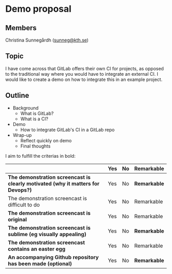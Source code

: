 # Demo proposal

## Members
Christina Sunnegårdh (sunneg@kth.se)

## Topic
I have come across that GitLab offers their own CI for projects, as opposed to the traditional way where you would have to integrate an external CI. I would like to create a demo on how to integrate this in an example project.

## Outline

- Background
    - What is GitLab?
    - What is a CI?
- Demo
    - How to integrate GitLab's CI in a GitLab repo
- Wrap-up
    - Reflect quickly on demo
    - Final thoughts



I aim to fulfill the criterias in bold:

|                                             | Yes | No | Remarkable |
|-------------------------------------------- | ----|----|-------------|
|**The demonstration screencast is clearly motivated (why it matters for Devops?)** | Yes | No | **Remarkable** |
|The demonstration screencast is difficult to do | Yes | No | Remarkable |
|**The demonstration screencast is original** | Yes | No | Remarkable |
|**The demonstration screencast is sublime (eg visually appealing)** | Yes | No | **Remarkable** |
|**The demonstration screencast contains an easter egg** | Yes | No | Remarkable |
|**An accompanying Github repository has been made (optional)** | Yes | No | **Remarkable** |